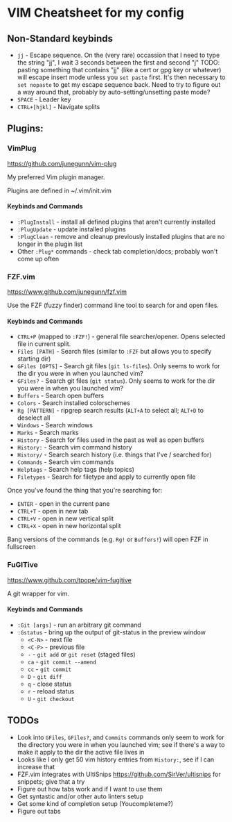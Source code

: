 # VIM Cheatsheet for my config

## Non-Standard keybinds

* `jj` - Escape sequence. On the (very rare) occassion that I need to type the string "jj", I wait 3 seconds between the first and second "j"
TODO: pasting something that contains "jj" (like a cert or gpg key or whatever) will escape insert mode unless you `set paste` first. It's then necessary to `set nopaste` to get my escape sequence back. Need to try to figure out a way around that, probably by auto-setting/unsetting paste mode?
* `SPACE` - Leader key
* `CTRL+[hjkl]` - Navigate splits

## Plugins:

### VimPlug

https://github.com/junegunn/vim-plug

My preferred Vim plugin manager.

Plugins are defined in ~/.vim/init.vim

#### Keybinds and Commands

* `:PlugInstall` - install all defined plugins that aren't currently installed
* `:PlugUpdate` - update installed plugins
* `:PlugClean` - remove and cleanup previously installed plugins that are no longer in the plugin list
* Other `:Plug*` commands - check tab completion/docs; probably won't come up often

### FZF.vim

https://www.github.com/junegunn/fzf.vim

Use the FZF (fuzzy finder) command line tool to search for and open files.

#### Keybinds and Commands

* `CTRL+P` (mapped to `:FZF!`) - general file searcher/opener. Opens selected file in current split.
* `Files [PATH]` - Search files (similar to `:FZF` but allows you to specify starting dir)
* `GFiles [OPTS]` - Search git files (`git ls-files`). Only seems to work for the dir you were in when you launched vim?
* `GFiles?` - Search git files (`git status`). Only seems to work for the dir you were in when you launched vim?
* `Buffers` - Search open buffers
* `Colors` - Search installed colorschemes
* `Rg [PATTERN]` - ripgrep search results (`ALT+A` to select all; `ALT+D` to deselect all
* `Windows` - Search windows
* `Marks` - Search marks
* `History` - Search for files used in the past as well as open buffers
* `History:` - Search vim command history
* `History/` - Search search history (i.e. things that I've / searched for)
* `Commands` - Search vim commands
* `Helptags` - Search help tags (help topics)
* `Filetypes` - Search for filetype and apply to currently open file

Once you've found the thing that you're searching for: 
* `ENTER` - open in the current pane
* `CTRL+T` - open in new tab
* `CTRL+V` - open in new vertical split
* `CTRL+X` - open in new horizontal split

Bang versions of the commands (e.g. `Rg!` or `Buffers!`) will open FZF in fullscreen

### FuGITive

https://www.github.com/tpope/vim-fugitive

A git wrapper for vim.

#### Keybinds and Commands

* `:Git [args]` - run an arbitrary git command
* `:Gstatus` - bring up the output of git-status in the preview window
    * `<C-N>` - next file
    * `<C-P>` - previous file
    * `-` - `git add` or `git reset` (staged files)
    * `ca` - `git commit --amend`
    * `cc` - `git commit`
    * `D` - `git diff`
    * `q` - close status
    * `r` - reload status
    * `U` - `git checkout`


## TODOs

* Look into `GFiles`, `GFiles?`, and `Commits` commands only seem to work for the directory you were in when you launched vim; see if there's a way to make it apply to the dir the active file lives in
* Looks like I only get 50 vim history entries from `History:`, see if I can increase that
* FZF.vim integrates with UltiSnips <https://github.com/SirVer/ultisnips> for snippets; give that a try
* Figure out how tabs work and if I want to use them
* Get syntastic and/or other auto linters setup
* Get some kind of completion setup (Youcompleteme?)
* Figure out tabs
